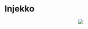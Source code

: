 # Injekko
<p align="center">
  <img src="https://github.com/user-attachments/assets/791c858c-5234-4775-a166-62909747d7db">
</p>
